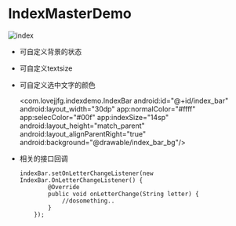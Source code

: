 # IndexMasterDemo


![index](https://raw.githubusercontent.com/lovejjfg/IndexMasterDemo/master/index.gif)

* 可自定义背景的状态
* 可自定义textsize
* 可自定义选中文字的颜色

    
    <com.lovejjfg.indexdemo.IndexBar
          android:id="@+id/index_bar"
          android:layout_width="30dp"
          app:normalColor="#ffff"
          app:selecColor="#00f"
          app:indexSize="14sp"
          android:layout_height="match_parent"
          android:layout_alignParentRight="true"
          android:background="@drawable/index_bar_bg"/>
          
* 相关的接口回调

      indexBar.setOnLetterChangeListener(new IndexBar.OnLetterChangeListener() {
              @Override
              public void onLetterChange(String letter) {
                  //dosomething..
              }
          });